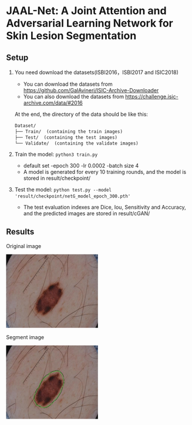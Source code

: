 # JAAL-Net: A Joint Attention and Adversarial Learning Network for Skin Lesion Segmentation


## Setup

1) You need download the datasets(ISBI2016，ISBI2017 and ISIC2018)
    - You can download the datasets from https://github.com/GalAvineri/ISIC-Archive-Downloader 
    - You can also download the datasets from https://challenge.isic-archive.com/data/#2016
      
   At the end, the directory of the data should be like this:
   
    ```
    Dataset/
    ├── Train/  (containing the train images)
    ├── Test/  (containing the test images)
    └── Validate/  (containing the validate images)
    ```

2) Train the model: `python3 train.py` 
    - default set -epoch 300 -lr 0.0002 -batch size 4
    - A model is generated for every 10 training rounds, and the model is stored in result/checkpoint/

3) Test the model: `python test.py --model 'result/checkpoint/netG_model_epoch_300.pth'`
    - The test evaluation indexes are Dice, Iou, Sensitivity and Accuracy, and the predicted images are stored in result/cGAN/


## Results

Original image

<img src="https://github.com/ha-ov/JAAL-Net/blob/main/example/a.jpg" width="250" height="200">

Segment image

<img src="https://github.com/ha-ov/JAAL-Net/blob/main/example/a_pre.jpg" width="250" height="200">
